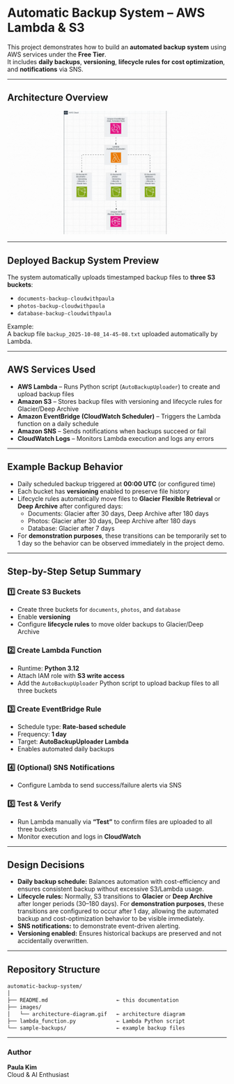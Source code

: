 # Automatic Backup System – AWS Lambda & S3

This project demonstrates how to build an **automated backup system** using AWS services under the **Free Tier**.  
It includes **daily backups**, **versioning**, **lifecycle rules for cost optimization**, and **notifications** via SNS.

---

## Architecture Overview

![Architecture Diagram](architecture-diagram.gif)

---

## Deployed Backup System Preview
The system automatically uploads timestamped backup files to **three S3 buckets**:  

- `documents-backup-cloudwithpaula`  
- `photos-backup-cloudwithpaula`  
- `database-backup-cloudwithpaula`  

Example:  
A backup file `backup_2025-10-08_14-45-08.txt` uploaded automatically by Lambda.

---

## AWS Services Used

- **AWS Lambda** – Runs Python script (`AutoBackupUploader`) to create and upload backup files  
- **Amazon S3** – Stores backup files with versioning and lifecycle rules for Glacier/Deep Archive  
- **Amazon EventBridge (CloudWatch Scheduler)** – Triggers the Lambda function on a daily schedule  
- **Amazon SNS** – Sends notifications when backups succeed or fail  
- **CloudWatch Logs** – Monitors Lambda execution and logs any errors  

---

## Example Backup Behavior

- Daily scheduled backup triggered at **00:00 UTC** (or configured time)  
- Each bucket has **versioning** enabled to preserve file history  
- Lifecycle rules automatically move files to **Glacier Flexible Retrieval** or **Deep Archive** after configured days:  
  - Documents: Glacier after 30 days, Deep Archive after 180 days  
  - Photos: Glacier after 30 days, Deep Archive after 180 days  
  - Database: Glacier after 7 days  
- For **demonstration purposes**, these transitions can be temporarily set to 1 day so the behavior can be observed immediately in the project demo.

---

## Step-by-Step Setup Summary

### 1️⃣ Create S3 Buckets
- Create three buckets for `documents`, `photos`, and `database`  
- Enable **versioning**  
- Configure **lifecycle rules** to move older backups to Glacier/Deep Archive  

### 2️⃣ Create Lambda Function
- Runtime: **Python 3.12**  
- Attach IAM role with **S3 write access**  
- Add the `AutoBackupUploader` Python script to upload backup files to all three buckets  

### 3️⃣ Create EventBridge Rule
- Schedule type: **Rate-based schedule**  
- Frequency: **1 day**  
- Target: **AutoBackupUploader Lambda**  
- Enables automated daily backups  

### 4️⃣ (Optional) SNS Notifications
- Configure Lambda to send success/failure alerts via SNS  

### 5️⃣ Test & Verify
- Run Lambda manually via **“Test”** to confirm files are uploaded to all three buckets  
- Monitor execution and logs in **CloudWatch**

---

## Design Decisions

- **Daily backup schedule:** Balances automation with cost-efficiency and ensures consistent backup without excessive S3/Lambda usage.  
- **Lifecycle rules:** Normally, S3 transitions to **Glacier** or **Deep Archive** after longer periods (30–180 days). For **demonstration purposes**, these transitions are configured to occur after 1 day, allowing the automated backup and cost-optimization behavior to be visible immediately.  
- **SNS notifications:** to demonstrate event-driven alerting.  
- **Versioning enabled:** Ensures historical backups are preserved and not accidentally overwritten.  

---

## Repository Structure

```plaintext
automatic-backup-system/
│
├── README.md                      ← this documentation  
├── images/
│   └── architecture-diagram.gif   ← architecture diagram  
├── lambda_function.py             ← Lambda Python script  
└── sample-backups/                ← example backup files
```
---
### Author
**Paula Kim**  
Cloud & AI Enthusiast  
